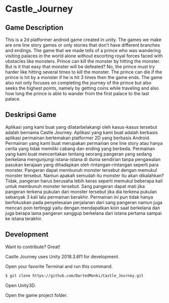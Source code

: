 # Castle_Journey

## Game Description
This is a 2d platformer android game created in unity. The games we make are one line story games or only stories that don't have different branches and endings. The game that we made tells of a prince who was wandering visiting palaces in the world alone without escorting royal forces faced with obstacles like monsters. Prince can kill the monster by hitting the monster. But is it that easy that monster will be defeated? No, the prince must try harder like hitting several times to kill the monster. The prince can die if the prince is hit by a monster if he is hit 3 times then the game ends. The game also not only focuses on completing the journey of the prince but also seeks the highest points, namely by getting coins while traveling and also how long the prince is able to wander from the first palace to the last palace.

## Deskripsi Game
Aplikasi yang kami buat yang dilatarbelakangi oleh kasus-kasus tersebut adalah bernama Castle Journey. Aplikasi yang kami buat adalah berbasis aplikasi permainan bertemakan platformer 2D yang berbasis Android. Permainan yang kami buat merupakan permainan one line story atau hanya cerita yang tidak memiliki cabang dan ending yang berbeda. Permainan yang kami buat menceritakan tentang seorang pangeran yang sedang berkelana mengunjungi istana-istana di dunia sendirian tanpa pengawalan pasukan kerajaan yang dihadapkan oleh rintangan-rintangan seperti para monster. Pangeran dapat membunuh monster tersebut dengan memukul monster tersebut. Namun apakah semudah itu monster itu akan dikalahkan? Tidak, pangeran harus berusaha lebih keras seperti memukul beberapa kali untuk membunuh monster tersebut. Sang pangeran dapat mati jika pangeran terkena pukulan dari monster tersebut jika dia terkena pukulan sebanyak 3 kali lalu permainan berakhir. Permainan ini pun tidak hanya berfokuskan pada penyelesaian perjalanan dari sang pangeran namun juga mencari poin tertinggi yaitu dengan mendapatkan koin saat berkelana dan juga berapa lama pangeran sanggup berkelana dari istana pertama sampai ke istana terakhir.

## Development

Want to contribute? Great!

Castle Journey uses Unity 2018.3.6f1 for development.

Open your favorite Terminal and run this command.
```sh
$ git clone https://github.com/DartedMonki/Castle_Journey.git
```
Open Unity3D.

Open the game project folder.
